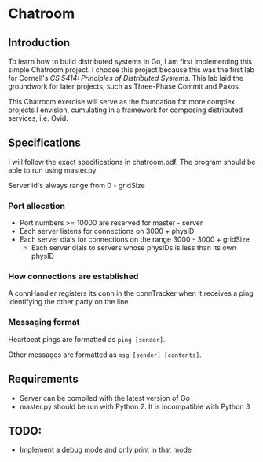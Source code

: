 # Chatroom

## Introduction 

To learn how to build distributed systems in Go, I am first implementing
this simple Chatroom project. I choose this project because this was the 
first lab for Cornell's *CS 5414: Principles of Distributed Systems*. 
This lab laid the groundwork for later projects, such as Three-Phase 
Commit and Paxos.

This Chatroom exercise will serve as the foundation for more complex
projects I envision, cumulating in a framework for composing distributed
services, i.e. Ovid.

## Specifications

I will follow the exact specifications in chatroom.pdf. The program should be 
able to run using master.py

Server id's always range from 0 - gridSize

### Port allocation

- Port numbers >= 10000 are reserved for master - server
- Each server listens for connections on 3000 + physID
- Each server dials for connections on the range 3000 - 3000 + gridSize
  - Each server dials to servers whose physIDs is less than its own physID

### How connections are established

A connHandler registers its conn in the connTracker when it receives a ping
identifying the other party on the line

### Messaging format

Heartbeat pings are formatted as `ping [sender]`.

Other messages are formatted as `msg [sender] [contents]`.

## Requirements

- Server can be compiled with the latest version of Go
- master.py should be run with Python 2. It is incompatible with Python 3

## TODO:
- Implement a debug mode and only print in that mode